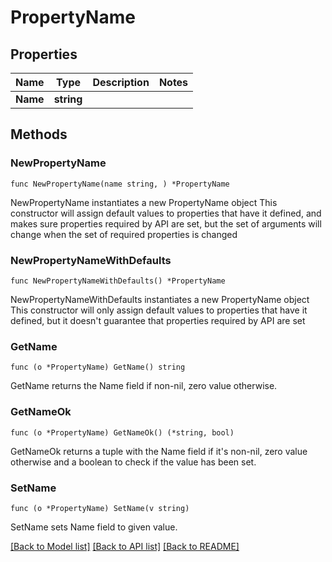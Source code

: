 # PropertyName

## Properties

Name | Type | Description | Notes
------------ | ------------- | ------------- | -------------
**Name** | **string** |  | 

## Methods

### NewPropertyName

`func NewPropertyName(name string, ) *PropertyName`

NewPropertyName instantiates a new PropertyName object
This constructor will assign default values to properties that have it defined,
and makes sure properties required by API are set, but the set of arguments
will change when the set of required properties is changed

### NewPropertyNameWithDefaults

`func NewPropertyNameWithDefaults() *PropertyName`

NewPropertyNameWithDefaults instantiates a new PropertyName object
This constructor will only assign default values to properties that have it defined,
but it doesn't guarantee that properties required by API are set

### GetName

`func (o *PropertyName) GetName() string`

GetName returns the Name field if non-nil, zero value otherwise.

### GetNameOk

`func (o *PropertyName) GetNameOk() (*string, bool)`

GetNameOk returns a tuple with the Name field if it's non-nil, zero value otherwise
and a boolean to check if the value has been set.

### SetName

`func (o *PropertyName) SetName(v string)`

SetName sets Name field to given value.



[[Back to Model list]](../README.md#documentation-for-models) [[Back to API list]](../README.md#documentation-for-api-endpoints) [[Back to README]](../README.md)


